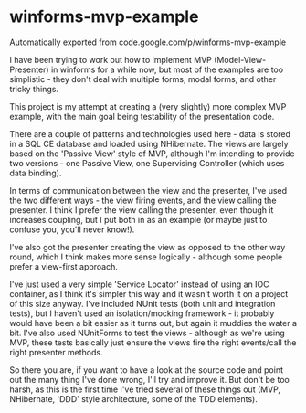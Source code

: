# winforms-mvp-example
Automatically exported from code.google.com/p/winforms-mvp-example

I have been trying to work out how to implement MVP (Model-View-Presenter) in winforms for a while now, but most of the examples are too simplistic - they don't deal with multiple forms, modal forms, and other tricky things.

This project is my attempt at creating a (very slightly) more complex MVP example, with the main goal being testability of the presentation code.

There are a couple of patterns and technologies used here - data is stored in a SQL CE database and loaded using NHibernate. The views are largely based on the 'Passive View' style of MVP, although I'm intending to provide two versions - one Passive View, one Supervising Controller (which uses data binding).

In terms of communication between the view and the presenter, I've used the two different ways - the view firing events, and the view calling the presenter. I think I prefer the view calling the presenter, even though it increases coupling, but I put both in as an example (or maybe just to confuse you, you'll never know!).

I've also got the presenter creating the view as opposed to the other way round, which I think makes more sense logically - although some people prefer a view-first approach.

I've just used a very simple 'Service Locator' instead of using an IOC container, as I think it's simpler this way and it wasn't worth it on a project of this size anyway. I've included NUnit tests (both unit and integration tests), but I haven't used an isolation/mocking framework - it probably would have been a bit easier as it turns out, but again it muddies the water a bit. I've also used NUnitForms to test the views - although as we're using MVP, these tests basically just ensure the views fire the right events/call the right presenter methods.

So there you are, if you want to have a look at the source code and point out the many thing I've done wrong, I'll try and improve it. But don't be too harsh, as this is the first time I've tried several of these things out (MVP, NHibernate, 'DDD' style architecture, some of the TDD elements).

